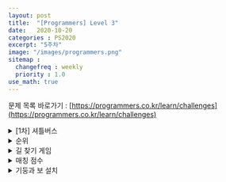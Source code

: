 ```yaml
---
layout: post
title:  "[Programmers] Level 3"
date:   2020-10-20
categories : PS2020
excerpt: "5주차"
image: "/images/programmers.png"
sitemap :
  changefreq : weekly
  priority : 1.0
use_math: true
---
```

문제 목록 바로가기 : [https://programmers.co.kr/learn/challenges](https://programmers.co.kr/learn/challenges)<br>

<!-- [1차] 셔틀버스 -->
<details>
<summary>[1차] 셔틀버스</summary>
<div markdown="1">
Link : [https://programmers.co.kr/learn/courses/30/lessons/17678](https://programmers.co.kr/learn/courses/30/lessons/17678)<br>

### solution
<script src="https://gist.github.com/yooniversal/5b061d7dd2ae191626320cee12a04caf.js"></script>

구현 문제다.<br>
버스 운행 시작 시각이 09:00이므로 n, t을 가지고 각 버스가 언제 출발하는지 알 수 있다.<br>
사람들이 줄을 서기 시작하는 시각(timetable)이 버스 A의 출발 시각보다 같거나 작을 경우 버스에 탑승할 수 있다.<br>
그러므로 n번째 버스에 들어갈 수 있는 사람들(person)을 wait[n]에 넣어준다.<br>
버스가 수용 가능한 최댓값은 m이므로 wait[n]의 크기가 m보다 크면 들어가지 못한 사람을 wait[n+1]에 담아준다.<br>
마지막 버스에 도착했을 때 wait[final]의 크기가 m보다 작으면 버스의 도착 시간을,<br>
그렇지 않으면 wait[final]에 시간 순으로 m번째에 있는 사람보다 1분만큼 뺀 시간을 반환하도록 한다.

</div>
</details>

<!-- 순위 -->
<details>
<summary>순위</summary>
<div markdown="1">
Link : [https://programmers.co.kr/learn/courses/30/lessons/49191](https://programmers.co.kr/learn/courses/30/lessons/49191)<br>

### solution
<script src="https://gist.github.com/yooniversal/8798a3014f652242b057df48c6cb3418.js"></script>

플로이드 와샬로 풀 수 있다.<br>
A가 B를 이긴다고 할 때 A에서 B로가는 간선의 가중치를 1로 설정해준 후<br>
플로이드 와샬로 돌려 모든 점으로의 최소 거리를 구해준다.<br>
이후엔 이웃으로부터 도달 가능한지 또는 이웃으로 도달 가능한지 여부를 따져주면 된다.

</div>
</details>

<!-- 길 찾기 게임 -->
<details>
<summary>길 찾기 게임</summary>
<div markdown="1">
Link : [https://programmers.co.kr/learn/courses/30/lessons/42892](https://programmers.co.kr/learn/courses/30/lessons/42892)<br>

### solution
<script src="https://gist.github.com/yooniversal/4a8f82eca82d9bafee43a3d257726913.js"></script>

좌표로 주어지는 모든 노드들을 이진 트리로 연결한 후 전위/후위 순회를 해주는 문제다.<br>
전위/후위 순회는 구현이 굉장히 간단한 편에 속한다. 나같은 경우 이진 트리를 만들어주는데 애먹었다..<br>
좌표만 주어지는데 이걸 부모와 매칭하는 좋은 방법이 뭐가 있는지 떠오르지 않아서 고생했다.<br>
하마터면 투 포인터로 풀어서 쌩고생 할뻔했다. (사실 투 포인터로 풀기 시작했으면 포기했을거 같다)<br>
결론적으로는 connect()라는 함수를 통해 연결했는데, 루트를 시작으로 레벨을 타고 내려가는 방식이다.<br>
좌, 우가 자리가 비었으면서 x좌표 대소 비교가 적절하다면 자식으로 넣어주고, 해당되지 않으면 자식으로 내려간다.<br>
이렇게 모든 노드를 이진 트리로 연결했다면 전위/후위 순회를 한 결과를 반환해주면 된다.

</div>
</details>

<!-- 매칭 점수 -->
<details>
<summary>매칭 점수</summary>
<div markdown="1">
Link : [https://programmers.co.kr/learn/courses/30/lessons/42893](https://programmers.co.kr/learn/courses/30/lessons/42893)<br>

### solution
<script src="https://gist.github.com/yooniversal/9377cf6d595302f712f8b791b813201f.js"></script>

프로그래머스에서 구현 문제를 꽤 풀어봤지만 이런 문제는 처음 풀어봤다. 일단 input부터 장난아니다.<br>
html을 input으로 넣을 생각을 하다니 임의로 TC를 만들어볼 엄두가 나지 않았다.<br>
문자열을 탐색해서 적절한 조건을 걸어 필요한 값을 읽어와야 한다. 다른건 다 필요없고 탐색이 관건이다.<br>
파이썬이나 자바로 푼 사람들은 메소드로 꽤 편리하게 푸는거 같던데 나는 찾아봐도 잘 모르겠어서 직접 탐색했다.<br>
그래서인지 코드가 좀 더럽다.. 많이 더럽다.<br>
<br>
풀다보면 반례에 걸리기 쉬운 함정들이 있다. 눈에 잘 보이지 않을 수 있는데 나같은 경우 2가지가 걸렸다.<br>
1. 매칭점수의 최댓값을 취하는 과정에서 받는 변수를 int로 설정하면 안된다. 소수점 때문에 double로 해야한다.
2. 웹페이지를 알리는 meta 태그는 **<meta property=...** 로 시작해야 한다. 이 부분에 걸렸을 확률이 높다.

</div>
</details>

<!-- 기둥과 보 설치 -->
<details>
<summary>기둥과 보 설치</summary>
<div markdown="1">
Link : [https://programmers.co.kr/learn/courses/30/lessons/60061](https://programmers.co.kr/learn/courses/30/lessons/60061)<br>

### solution
<script src="https://gist.github.com/yooniversal/caea2c74c40e870dcb11a922838e979c.js"></script>

구현 문젠데 케이스를 생각하기가 까다롭다. 생각한 것보다 되게 오래걸렸다.<br>
설치 가능 조건을 파악하는건 어렵지 않다. 질문에 적힌 1, 2번 규칙에만 충실하게 구현하면 된다.<br>
다만 삭제 가능 조건에 해당되는 케이스를 하나하나 생각하는게 어렵다.<br>
처음엔 구체적인 케이스가 많지 않을거라 생각해 직접 if문으로 적어줬는데 계속 WA를 받았다.<br>
대부분 구현 문제의 장점은 범위가 크지 않아서 약간의 비효율을 감수하는 방법을 택해도 된다는 점이 떠올라서<br>
**먼저 삭제 가능한지 확인하려는 대상을 비활성화한 후** 현재 위치를 포함해 상하좌우, 대각선 총 9칸을 탐색하면서<br>
**해당 칸에 기둥이나 보가 존재할 경우 설치 가능 여부를 체크하도록** 했다.<br>
이렇게 처리하면 구체적인 케이스를 일일이 처리해줄 필요없이 깔끔하게 해결이 가능하다.

</div>
</details>

<script src="https://utteranc.es/client.js"
        repo="yooniversal/blog-comments"
        issue-term="pathname"
        theme="github-light"
        crossorigin="anonymous"
        async>
</script>
